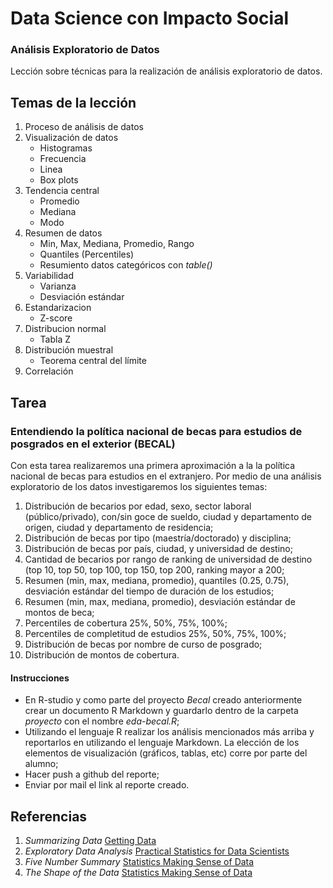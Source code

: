 # Data Science con Impacto Social

### Análisis Exploratorio de Datos

Lección sobre técnicas para la realización de análisis exploratorio de datos.

## Temas de la lección

1. Proceso de análisis de datos
2. Visualización de datos
	+ Histogramas
	+ Frecuencia
	+ Linea
	+ Box plots
3. Tendencia central
	+ Promedio
	+ Mediana
	+ Modo
4. Resumen de datos
	+ Min, Max, Mediana, Promedio, Rango
	+ Quantiles (Percentiles)
	+ Resumiento datos categóricos con _table()_
5. Variabilidad
	+ Varianza
	+ Desviación estándar
6. Estandarizacion
	+ Z-score
7. Distribucion normal
	+ Tabla Z
8. Distribución muestral
	+ Teorema central del límite
9. Correlación

## Tarea

### Entendiendo la política nacional de becas para estudios de posgrados en el exterior (BECAL)

Con esta tarea realizaremos una primera aproximación a la la política nacional de becas para estudios en el extranjero. Por medio de una análisis exploratorio de los datos investigaremos los siguientes temas:

1. Distribución de becarios por edad, sexo, sector laboral (público/privado), con/sin goce de sueldo, ciudad y departamento de origen, ciudad y departamento de residencia;
2. Distribución de becas por tipo (maestría/doctorado) y disciplina;
3. Distribución de becas por país, ciudad, y universidad de destino;
4. Cantidad de becarios por rango de ranking de universidad de destino (top 10, top 50, top 100, top 150, top 200, ranking mayor a 200;
5. Resumen (min, max, mediana, promedio), quantiles (0.25, 0.75), desviación estándar del tiempo de duración de los estudios;
6. Resumen (min, max, mediana, promedio), desviación estándar de montos de beca;
7. Percentiles de cobertura 25%, 50%, 75%, 100%;
8. Percentiles de completitud de estudios 25%, 50%, 75%, 100%;
9. Distribución de becas por nombre de curso de posgrado;
10. Distribución de montos de cobertura.

#### Instrucciones

* En R-studio y como parte del proyecto _Becal_ creado anteriormente crear un documento R Markdown y guardarlo dentro de la carpeta _proyecto_ con el nombre _eda-becal.R_;
* Utilizando el lenguaje R realizar los análisis mencionados más arriba y reportarlos en utilizando el lenguaje Markdown. La elección de los elementos de visualización (gráficos, tablas, etc) corre por parte del alumno;
* Hacer push a github del reporte;
* Enviar por mail el link al reporte creado.

## Referencias
1. _Summarizing Data_ [Getting Data](https://github.com/DataScienceSpecialization/courses/blob/master/03_GettingData/03_02_summarizingData/index.Rmd)
2. _Exploratory Data Analysis_ [Practical Statistics for Data Scientists](https://www.amazon.com/Practical-Statistics-Data-Scientists-Essential/dp/1491952962/ref=sr_1_1?s=books&ie=UTF8&qid=1504535426&sr=1-1&keywords=practical+statistics+for+data+scientists)
3. _Five Number Summary_ [Statistics Making Sense of Data](https://www.dropbox.com/s/lm48gqn7zala13s/1_2%20Five%20Number%20Summary.mp4?dl=0)
4. _The Shape of the Data_ [Statistics Making Sense of Data](https://www.dropbox.com/s/h01vsnenhvlk97q/1_5%20The%20Shape%20of%20the%20Data.mp4?dl=0)